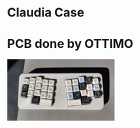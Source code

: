 # Claudia Case
#   PCB done by OTTIMO

<img src="https://github.com/drewfowler/Drew...-Open-Source-Projects/blob/main/Claudia/pics/claudia_real_front.jpg" width="250px" /> 


